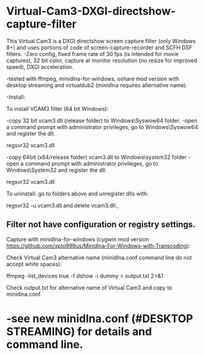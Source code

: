 # Virtual-Cam3-DXGI-directshow-capture-filter
This Virtual Cam3 is a DXGI directshow screen capture filter (only Windows 8+) and uses portions of code of screen-capture-recorder and SCFH DSF filters. -Zero config, fixed frame rate of 30 fps (is intended for movie captures), 32 bit color,  capture at monitor resolution (no resize for improved speed), DXGI acceleration.

-tested with ffmpeg, minidlna-for-windows, oshare mod version with desktop streaming and virtualdub2 
(minidlna requires alternative name).
 
-Install:

To install  VCAM3 filter (64 bit Windows):

-copy 32 bit vcam3.dll (release folder) to Windows\Syswow64 folder.
-open a command prompt with administrator privileges, go to Windows\Syswow64 and register the dll:

regsvr32 vcam3.dll

-copy 64bit (x64/release folder) vcam3.dll to Windows\system32 folder
-open a command prompt with administrator privileges, go to Windows\System32 and register the dll:

regsvr32 vcam3.dll

To uninstall: go to folders above and unregister dlls with: 

regsvr32 -u vcam3.dll
and delete vcam3.dll.,

Filter not have configuration or registry settings.
---------------
Capture with minidlna-for-windows (cygwin mod version https://github.com/xpto999us/Minidlna-For-Windows-with-Transcoding):

Check Virtual Cam3 alternative name (minidlna.conf command line do not accept white spaces): 

ffmpeg -list_devices true -f dshow -i dummy > output.txt 2>&1

Check output.txt for alternative name of Virtual Cam3 and copy to minidlna.conf

-see new minidlna.conf (#DESKTOP STREAMING) for details and command line.
=============================================================================





